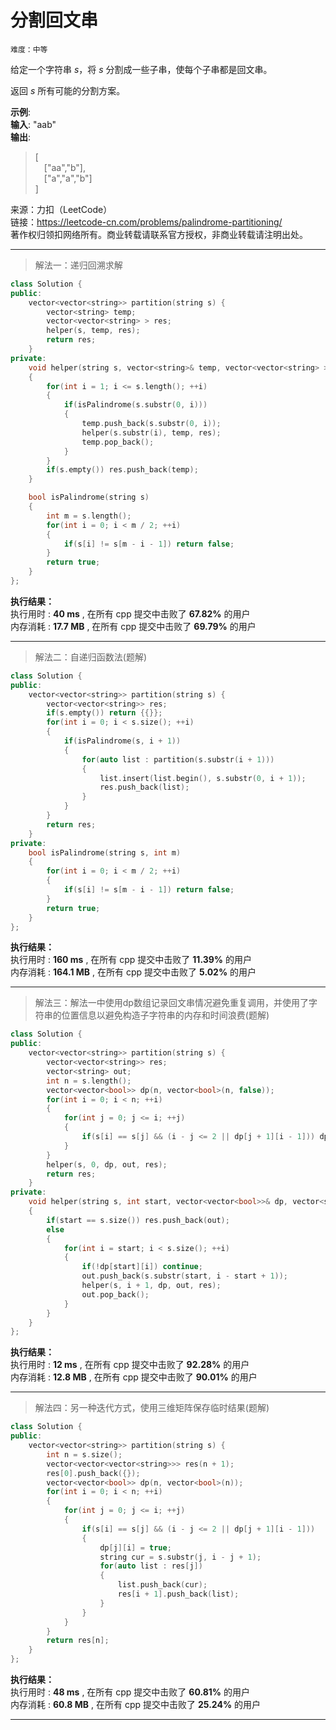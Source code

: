 # 分割回文串 #  
`难度：中等` 

给定一个字符串 *s*，将 *s* 分割成一些子串，使每个子串都是回文串。  

返回 *s* 所有可能的分割方案。  

**示例**:  
**输入**: "aab"  
**输出**:   
>[  
>&emsp;["aa","b"],  
>&emsp;["a","a","b"]  
>]  

来源：力扣（LeetCode）  
链接：https://leetcode-cn.com/problems/palindrome-partitioning/  
著作权归领扣网络所有。商业转载请联系官方授权，非商业转载请注明出处。  

---  
>解法一：递归回溯求解  

```C++  
class Solution {
public:
    vector<vector<string>> partition(string s) {
        vector<string> temp;
        vector<vector<string> > res;
        helper(s, temp, res);
        return res;
    }
private:
    void helper(string s, vector<string>& temp, vector<vector<string> >& res)
    {
        for(int i = 1; i <= s.length(); ++i)
        {
            if(isPalindrome(s.substr(0, i)))
            {
                temp.push_back(s.substr(0, i));
                helper(s.substr(i), temp, res);
                temp.pop_back();
            }
        }
        if(s.empty()) res.push_back(temp);
    }

    bool isPalindrome(string s)
    {
        int m = s.length();
        for(int i = 0; i < m / 2; ++i)
        {
            if(s[i] != s[m - i - 1]) return false;
        }
        return true;
    }
};
```  

**执行结果：**  
执行用时 : **40 ms** , 在所有 cpp 提交中击败了 **67.82%** 的用户  
内存消耗 : **17.7 MB** , 在所有 cpp 提交中击败了 **69.79%** 的用户  

---  
>解法二：自递归函数法(题解)  

```C++  
class Solution {
public:
    vector<vector<string>> partition(string s) {
        vector<vector<string>> res;
        if(s.empty()) return {{}};
        for(int i = 0; i < s.size(); ++i)
        {
            if(isPalindrome(s, i + 1))
            {
                for(auto list : partition(s.substr(i + 1)))
                {
                    list.insert(list.begin(), s.substr(0, i + 1));
                    res.push_back(list);
                }
            }
        }
        return res;
    }
private:
    bool isPalindrome(string s, int m)
    {
        for(int i = 0; i < m / 2; ++i)
        {
            if(s[i] != s[m - i - 1]) return false;
        }
        return true;
    }
};
```  

**执行结果：**  
执行用时 : **160 ms** , 在所有 cpp 提交中击败了 **11.39%** 的用户  
内存消耗 : **164.1 MB** , 在所有 cpp 提交中击败了 **5.02%** 的用户  

---  
>解法三：解法一中使用dp数组记录回文串情况避免重复调用，并使用了字符串的位置信息以避免构造子字符串的内存和时间浪费(题解)  

```C++  
class Solution {
public:
    vector<vector<string>> partition(string s) {
        vector<vector<string>> res;
        vector<string> out;
        int n = s.length();
        vector<vector<bool>> dp(n, vector<bool>(n, false));
        for(int i = 0; i < n; ++i)
        {
            for(int j = 0; j <= i; ++j)
            {
                if(s[i] == s[j] && (i - j <= 2 || dp[j + 1][i - 1])) dp[j][i] = true;
            }
        }
        helper(s, 0, dp, out, res);
        return res;
    }
private:
    void helper(string s, int start, vector<vector<bool>>& dp, vector<string>& out, vector<vector<string>>& res)
    {
        if(start == s.size()) res.push_back(out);
        else
        {
            for(int i = start; i < s.size(); ++i)
            {
                if(!dp[start][i]) continue;
                out.push_back(s.substr(start, i - start + 1));
                helper(s, i + 1, dp, out, res);
                out.pop_back();
            }
        }
    }
};
```  

**执行结果：**  
执行用时 : **12 ms** , 在所有 cpp 提交中击败了 **92.28%** 的用户  
内存消耗 : **12.8 MB** , 在所有 cpp 提交中击败了 **90.01%** 的用户  

---  
>解法四：另一种迭代方式，使用三维矩阵保存临时结果(题解)  

```C++  
class Solution {
public:
    vector<vector<string>> partition(string s) {
        int n = s.size();
        vector<vector<vector<string>>> res(n + 1);
        res[0].push_back({});
        vector<vector<bool>> dp(n, vector<bool>(n));
        for(int i = 0; i < n; ++i)
        {
            for(int j = 0; j <= i; ++j)
            {
                if(s[i] == s[j] && (i - j <= 2 || dp[j + 1][i - 1]))
                {
                    dp[j][i] = true;
                    string cur = s.substr(j, i - j + 1);
                    for(auto list : res[j])
                    {
                        list.push_back(cur);
                        res[i + 1].push_back(list);
                    }
                }
            }
        }
        return res[n];
    }
};
```  

**执行结果：**  
执行用时 : **48 ms** , 在所有 cpp 提交中击败了 **60.81%** 的用户  
内存消耗 : **60.8 MB** , 在所有 cpp 提交中击败了 **25.24%** 的用户  

---  